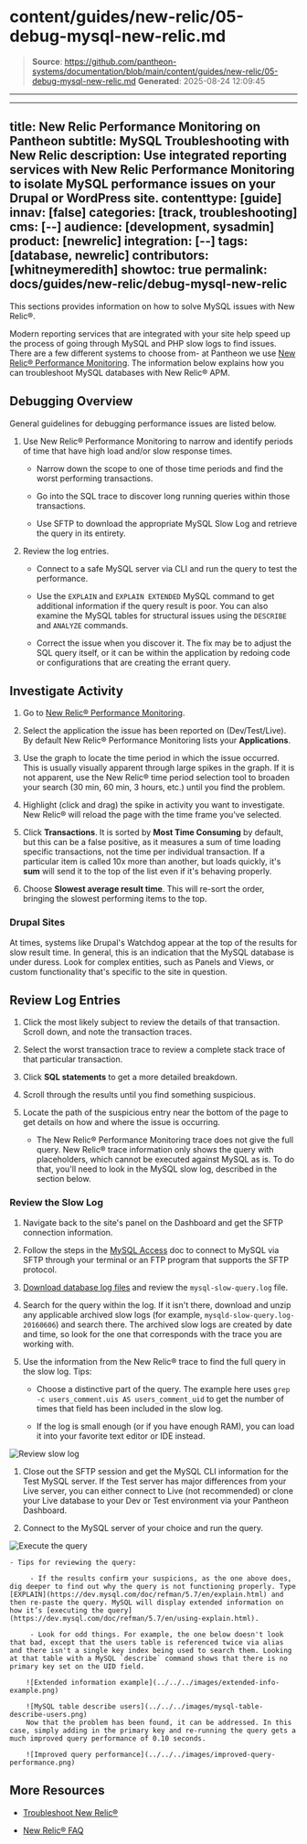 # content/guides/new-relic/05-debug-mysql-new-relic.md

> **Source**: https://github.com/pantheon-systems/documentation/blob/main/content/guides/new-relic/05-debug-mysql-new-relic.md
> **Generated**: 2025-08-24 12:09:45

---

---
title: New Relic Performance Monitoring on Pantheon
subtitle: MySQL Troubleshooting with New Relic
description: Use integrated reporting services with New Relic Performance Monitoring to isolate MySQL performance issues on your Drupal or WordPress site.
contenttype: [guide]
innav: [false]
categories: [track, troubleshooting]
cms: [--]
audience: [development, sysadmin]
product: [newrelic]
integration: [--]
tags: [database, newrelic]
contributors: [whitneymeredith]
showtoc: true
permalink: docs/guides/new-relic/debug-mysql-new-relic
---

This sections provides information on how to solve MySQL issues with New Relic&reg;.

Modern reporting services that are integrated with your site help speed up the process of going through MySQL and PHP slow logs to find issues. There are a few different systems to choose from- at Pantheon we use [New Relic&reg; Performance Monitoring](/guides/new-relic). The information below explains how you can troubleshoot MySQL databases with New Relic&reg; APM.

## Debugging Overview

General guidelines for debugging performance issues are listed below.

1. Use New Relic&reg; Performance Monitoring to narrow and identify periods of time that have high load and/or slow response times.

   - Narrow down the scope to one of those time periods and find the worst performing transactions.

   - Go into the SQL trace to discover long running queries within those transactions.

   - Use SFTP to download the appropriate MySQL Slow Log and retrieve the query in its entirety.

1. Review the log entries.

   - Connect to a safe MySQL server via CLI and run the query to test the performance.

   - Use the `EXPLAIN` and `EXPLAIN EXTENDED` MySQL command to get additional information if the query result is poor. You can also examine the MySQL tables for structural issues using the `DESCRIBE` and `ANALYZE` commands.

   - Correct the issue when you discover it. The fix may be to adjust the SQL query itself, or it can be within the application by redoing code or configurations that are creating the errant query.


## Investigate Activity

1. Go to [New Relic&reg; Performance Monitoring](/guides/new-relic/activate-new-relic#open-new-relic-performance-monitoring).

1. Select the application the issue has been reported on (Dev/Test/Live). By default New Relic&reg; Performance Monitoring lists your **Applications**.

1. Use the graph to locate the time period in which the issue occurred. This is usually visually apparent through large spikes in the graph. If it is not apparent, use the New Relic&reg; time period selection tool to broaden your search (30 min, 60 min, 3 hours, etc.) until you find the problem.

1. Highlight (click and drag) the spike in activity you want to investigate. New Relic&reg; will reload the page with the time frame you've selected.

1. Click **Transactions**. It is sorted by **Most Time Consuming** by default, but this can be a false positive, as it measures a sum of time loading specific transactions, not the time per individual transaction. If a particular item is called 10x more than another, but loads quickly, it's **sum** will send it to the top of the list even if it's behaving properly.

1. Choose **Slowest average result time**. This will re-sort the order, bringing the slowest performing items to the top.

### Drupal Sites

At times, systems like Drupal's Watchdog appear at the top of the results for slow result time. In general, this is an indication that the MySQL database is under duress. Look for complex entities, such as Panels and Views, or custom functionality that's specific to the site in question.

## Review Log Entries

1. Click the most likely subject to review the details of that transaction. Scroll down, and note the transaction traces.

1. Select the worst transaction trace to review a complete stack trace of that particular transaction.

1. Click **SQL statements** to get a more detailed breakdown.

1. Scroll through the results until you find something suspicious.

1. Locate the path of the suspicious entry near the bottom of the page to get details on how and where the issue is occurring.

    - The New Relic&reg; Performance Monitoring trace does not give the full query. New Relic&reg; trace information only shows the query with placeholders, which cannot be executed against MySQL as is. To do that, you'll need to look in the MySQL slow log, described in the section below.

### Review the Slow Log

1. Navigate back to the site's panel on the Dashboard and get the SFTP connection information.

1. Follow the steps in the [MySQL Access](/guides/mariadb-mysql/mysql-access#access-your-database-directly) doc to connect to MySQL via SFTP through your terminal or an FTP program that supports the SFTP protocol.

1. [Download database log files](/guides/logs-pantheon/access-logs#database-log-files) and review the `mysql-slow-query.log` file.

1. Search for the query within the log. If it isn't there, download and unzip any applicable archived slow logs (for example, `mysqld-slow-query.log-20160606`) and search there. The archived slow logs are created by date and time, so look for the one that corresponds with the trace you are working with.

1. Use the information from the New Relic&reg; trace to find the full query in the slow log. Tips:

    - Choose a distinctive part of the query. The example here uses `grep -c users_comment.uis AS users_comment_uid` to get the number of times that field has been included in the slow log.

    - If the log is small enough (or if you have enough RAM), you can load it into your favorite text editor or IDE instead.

 ![Review slow log](../../../images/review-slow-log.png)​

1. Close out the SFTP session and get the MySQL CLI information for the Test MySQL server. If the Test server has major differences from your Live server, you can either connect to Live (not recommended) or clone your Live database to your Dev or Test environment via your Pantheon Dashboard.  

1. Connect to the MySQL server of your choice and run the query.

 ![Execute the query](../../../images/execute-query.png)

    - Tips for reviewing the query:

         - If the results confirm your suspicions, as the one above does, dig deeper to find out why the query is not functioning properly. Type [EXPLAIN](https://dev.mysql.com/doc/refman/5.7/en/explain.html) and then re-paste the query. MySQL will display extended information on how it’s [executing the query](https://dev.mysql.com/doc/refman/5.7/en/using-explain.html).

         - Look for odd things. For example, the one below doesn't look that bad, except that the users table is referenced twice via alias and there isn't a single key index being used to search them. Looking at that table with a MySQL `describe` command shows that there is no primary key set on the UID field.

        ![Extended information example](../../../images/extended-info-example.png)

        ![MySQL table describe users](../../../images/mysql-table-describe-users.png)
        Now that the problem has been found, it can be addressed. In this case, simply adding in the primary key and re-running the query gets a much improved query performance of 0.10 seconds.

        ![Improved query performance](../../../images/improved-query-performance.png)


## More Resources

- [Troubleshoot New Relic&reg;](/guides/new-relic/troubleshoot-new-relic)

- [New Relic&reg; FAQ](/guides/new-relic/new-relic-faq)
